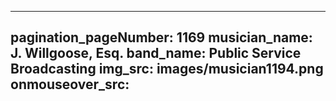 ------
pagination_pageNumber: 1169
musician_name: J. Willgoose, Esq.
band_name: Public Service Broadcasting
img_src: images/musician1194.png
onmouseover_src: 
------